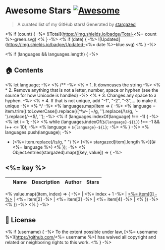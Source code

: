 # Awesome Stars [![Awesome](https://cdn.rawgit.com/sindresorhus/awesome/d7305f38d29fed78fa85652e3a63e154dd8e8829/media/badge.svg)](https://github.com/sindresorhus/awesome)

> A curated list of my GitHub stars! Generated by [stargazed](https://github.com/abhijithvijayan/stargazed)

<% if (count) {														-%>
![Total](https://img.shields.io/badge/Total-<%= count %>-green.svg)
<% }															-%>
<% if (date) {														-%>
![Updated](https://img.shields.io/badge/Updated-<%= date %>-blue.svg)
<% }															-%>

<% if (languages && languages.length) { 										-%>
## 🏠 Contents
<% let language;													-%>
<%  /**															-%>
<%   *  1. It downcases the string											-%>
<%   *  2. Remove anything that is not a letter, number, space or hyphen (see the source for how Unicode is handled)	-%>
<%   *  3. Changes any space to a hyphen.										-%>
<%   *  4. If that is not unique, add "-1", "-2", "-3",... to make it unique						-%>
<%   */															-%>
<% languages.map(item => {												-%>
<% 	language = item.trim().toLowerCase().replace(/[^\w\- ]+/g, '').replace(/\s/g, '-').replace(/\-+$/, '');		-%>
<% 	if (languages.indexOf(language) !== -1) {									-%>
<% 		let i = 1;												-%>
<% 		while (languages.indexOf(`${language}-${i}`) !== -1 && i++ <= 10);					-%>
<% 		language = `${language}-${i}`;										-%>
<% 	}														-%>
<% 	languages.push(language);											-%>
- [<%= item.replace(/\s/g, "&nbsp;") %> (<%= stargazed[item].length %>)](#<%= language %>)
<% }); 															-%>
<% Object.entries(stargazed).map(([key, value]) => {									-%>

## <%= key %>
|  | Name 	|  Description 	| Author  	|  Stars 	|
|---	|---	|---	|---	|---	|
<% value.map((item, index) => {													-%>
| <%= index + 1 -%> |  [<%= item[0] -%>](<%= item[1] -%>) | <%= item[2] -%> | <%= item[3] -%> | <%= item[4] -%> |
<% })															-%>
<% })															-%>
<% }															-%>

## 📝 License

<% if (username) {													-%>
To the extent possible under law, [<%= username %>](https://github.com/<%= username %>) has waived all copyright and related or neighboring rights to this work.
<% }															-%>

